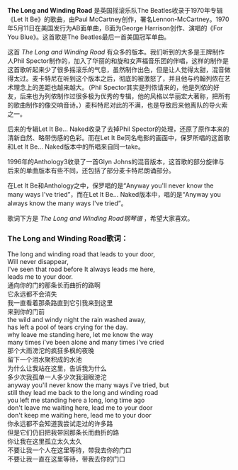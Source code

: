 

**The Long and Winding Road** 是英国摇滚乐队The Beatles收录于1970年专辑《Let It Be》的歌曲，由Paul
McCartney创作，署名Lennon-McCartney。1970年5月11日在美国发行为AB面单曲，B面为George
Harrison创作、演唱的《For You Blue》。这首歌是The Beatles最后一首美国冠军单曲。

  
这首 _The Long and Winding Road_ 有众多的版本。我们听到的大多是王牌制作人Phil
Spector制作的，加入了华丽的和旋和女声福音乐团的伴唱，这样的制作是这首歌听起来少了很多摇滚乐的气息，虽然制作出色，但是让人觉得太甜，混音做得太过。麦卡特尼在听到这个版本之后，彻底的被激怒了，并且他与约翰列侬在艺术理念上的差距也越来越大。（Phil
Spector其实是列侬请来的，他是列侬的好友，后来也为列侬制作过很多极为优秀的专辑，他的风格以华丽宏大著称，把所有的歌曲制作的像交响音诗。）麦科特尼对此的不满，也是导致后来他离队的导火索之一。

  
后来的专辑Let It Be... Naked收录了去掉Phil Spector的处理，还原了原作本来的清新自然、略带伤感的色彩。而在Let It
Be同名电影的画面中，保罗所唱的这首歌和Let It Be... Naked版本中的所唱来自同一take。

  
1996年的Anthology3收录了一首Glyn Johns的混音版本，这首歌的部分旋律与后来的单曲版本有些不同，还包括了部分麦卡特尼朗诵部分。

  
在Let It Be和Anthology之中，保罗唱的是“Anyway you'll never know the many ways I've
tried”，而在Let It Be... Naked版本中，唱的是“Anyway you always know the many ways I've
tried”。

  
歌词下方是 _The Long and Winding Road钢琴谱_ ，希望大家喜欢。

### The Long and Winding Road歌词：

The long and winding road that leads to your door,  
Will never disappear,  
I've seen that road before It always leads me here,  
leads me to your door.  
通向你的门的那条长而曲折的路啊  
它永远都不会消失  
我一直看着那条路直到它引我来到这里  
来到你的门前  
the wild and windy night the rain washed away,  
has left a pool of tears crying for the day.  
why leave me standing here, let me know the way  
many times i've been alone and many times i've cried  
那个大雨滂沱的疯狂多枫的夜晚  
留下一个泪水聚积成的水池  
为什么让我站在这里，告诉我为什么  
多少次我孤单一人多少次我泪眼滂沱  
anyway you'll never know the many ways i've tried, but  
still they lead me back to the long and winding road  
you left me standing here a long, long time ago  
don't leave me waiting here, lead me to your door  
don't keep me waiting here, lead me to your door  
你永远都不会知道我尝试走过的许多路  
但是它们仍旧把我带回那条长而曲折的路  
你让我在这里孤立太久太久  
不要让我一个人在这里等待，带我去你的门口  
不要让我一直在这里等待，带我去你的门口

